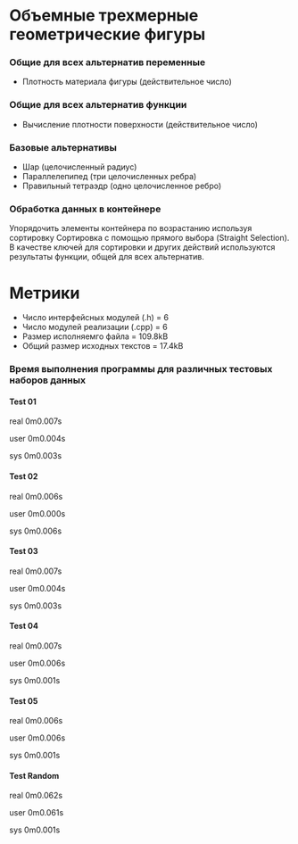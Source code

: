 # Объемные трехмерные геометрические фигуры

### Общие для всех альтернатив переменные
* Плотность материала фигуры (действительное число)
### Общие для всех альтернатив функции
* Вычисление плотности поверхности (действительное число)
### Базовые альтернативы
* Шар (целочисленный радиус)
* Параллелепипед (три целочисленных ребра)
* Правильный тетраэдр (одно целочисленное ребро)

### Обработка данных в контейнере
Упорядочить   элементы   контейнера   по   возрастанию   используя
сортировку  Сортировка с помощью прямого выбора (Straight Selection). В
качестве ключей для сортировки и других действий используются результаты
функции, общей для всех альтернатив.

# Метрики
- Число интерфейсных модулей (.h) = 6
- Число модулей реализации (.cpp) = 6
- Размер исполняемго файла = 109.8kB
- Общий размер исходных текстов = 17.4kB
### Время выполнения программы для различных тестовых наборов данных
#### Test 01

real	0m0.007s

user	0m0.004s

sys	0m0.003s

#### Test 02

real	0m0.006s

user	0m0.000s

sys	0m0.006s

#### Test 03

real	0m0.007s

user	0m0.004s

sys	0m0.003s

#### Test 04

real	0m0.007s

user	0m0.006s

sys	0m0.001s

#### Test 05

real	0m0.006s

user	0m0.006s

sys	0m0.001s

#### Test Random

real	0m0.062s

user	0m0.061s

sys	0m0.001s


